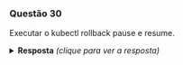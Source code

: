 ### Questão 30

Executar o kubectl rollback pause e resume.

<details> 
  <summary><b>Resposta</b> <em>(clique para ver a resposta)</em></summary>



```bash

```



```yaml

```

</details>